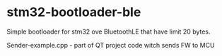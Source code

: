# stm32-bootloader-ble
Simple bootloader for stm32 ove BluetoothLE that have limit 20 bytes.

Sender-example.cpp - part of QT project code witch sends FW to MCU
